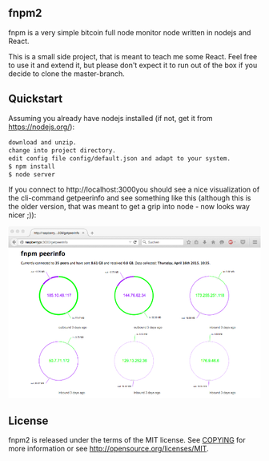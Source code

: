 fnpm2
-----

fnpm is a very simple bitcoin full node monitor node written in nodejs and React.

This is a small side project, that is meant to teach me some React. Feel free to use it and extend it, but please don't expect it to run out of the box if you decide to clone the master-branch.

Quickstart
----------

Assuming you already have nodejs installed (if not, get it from https://nodejs.org/):

    download and unzip.
    change into project directory.
    edit config file config/default.json and adapt to your system.
    $ npm install
    $ node server

If you connect to http://localhost:3000you should see a nice visualization of the cli-command getpeerinfo and see something like this (although this is the older version, that was meant to get a grip into node - now looks way nicer ;)):

![fnpm screenshot](https://raw.githubusercontent.com/piezzo/fnpm/master/fnpm_screenshot.png "screenshot")

License
-------

fnpm2 is released under the terms of the MIT license. See [COPYING](COPYING) for more
information or see http://opensource.org/licenses/MIT.
